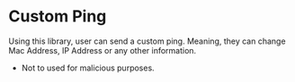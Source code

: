 # Custom Ping

Using this library, user can send a custom ping. Meaning, they can change Mac Address, IP Address or any other information.

- Not to used for malicious purposes.

